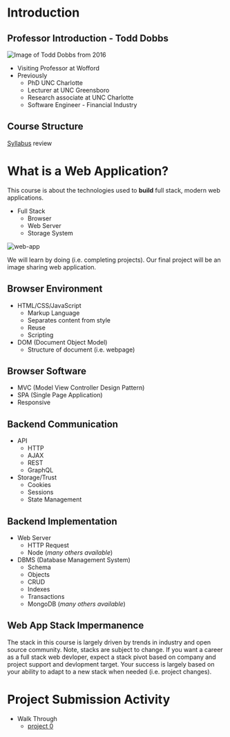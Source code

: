 # Introduction

## Professor Introduction - Todd Dobbs

![Image of Todd Dobbs from 2016](https://github.com/btdobbs/AI/blob/main/Topic/images/btd.jpg)

* Visiting Professor at Wofford
* Previously
  * PhD UNC Charlotte
  * Lecturer at UNC Greensboro
  * Research associate at UNC Charlotte
  * Software Engineer - Financial Industry

## Course Structure

[Syllabus](https://github.com/btdobbs/WA/blob/main/README.md) review

# What is a Web Application?

This course is about the technologies used to **build** full stack, modern web applications.

- Full Stack
  - Browser
  - Web Server
  - Storage System

![web-app](https://github.com/btdobbs/WA/blob/main/Topic/images/web-app.png)

We will learn by doing (i.e. completing projects).  Our final project will be an image sharing web application.

## Browser Environment

- HTML/CSS/JavaScript
  - Markup Language
  - Separates content from style
  - Reuse
  - Scripting 
- DOM (Document Object Model)
  - Structure of document (i.e. webpage) 

## Browser Software

- MVC (Model View Controller Design Pattern)
- SPA (Single Page Application)
- Responsive

## Backend Communication

- API
  - HTTP
  - AJAX
  - REST
  - GraphQL
- Storage/Trust
  - Cookies
  - Sessions
  - State Management

## Backend Implementation

- Web Server
  - HTTP Request
  - Node (*many others available*)
- DBMS (Database Management System)
  - Schema
  - Objects
  - CRUD
  - Indexes
  - Transactions  
  - MongoDB (*many others available*)

## Web App Stack Impermanence

The stack in this course is largely driven by trends in industry and open source community.  Note, stacks are subject to change.  If you want a career as a full stack web devloper, expect a stack pivot based on company and project support and devlopment target.  Your success is largely based on your ability to adapt to a new stack when needed (i.e. project changes).

# Project Submission Activity

* Walk Through
  *  [project 0](https://github.com/btdobbs/WA/blob/main/Project/00/README.md)
